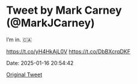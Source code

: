 # Tweet by Mark Carney (@MarkJCarney)

I’m in. 🇨🇦

https://t.co/yH4HkAjL0V https://t.co/DbBXcrqDKF

Date: 2025-01-16 20:54:42

[Original Tweet](https://x.com/MarkJCarney/status/1879995720046109161)
